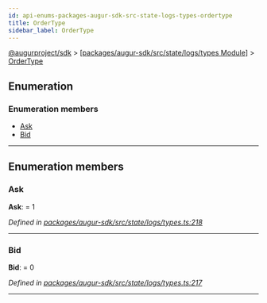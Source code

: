 ```yaml
---
id: api-enums-packages-augur-sdk-src-state-logs-types-ordertype
title: OrderType
sidebar_label: OrderType
---
```


[@augurproject/sdk](api-readme.md) > [[packages/augur-sdk/src/state/logs/types Module]](api-modules-packages-augur-sdk-src-state-logs-types-module.md) > [OrderType](api-enums-packages-augur-sdk-src-state-logs-types-ordertype.md)

## Enumeration

### Enumeration members

* [Ask](api-enums-packages-augur-sdk-src-state-logs-types-ordertype.md#ask)
* [Bid](api-enums-packages-augur-sdk-src-state-logs-types-ordertype.md#bid)

---

## Enumeration members

<a id="ask"></a>

###  Ask

**Ask**:  = 1

*Defined in [packages/augur-sdk/src/state/logs/types.ts:218](https://github.com/AugurProject/augur/blob/bae2172ca0/packages/augur-sdk/src/state/logs/types.ts#L218)*

___
<a id="bid"></a>

###  Bid

**Bid**:  = 0

*Defined in [packages/augur-sdk/src/state/logs/types.ts:217](https://github.com/AugurProject/augur/blob/bae2172ca0/packages/augur-sdk/src/state/logs/types.ts#L217)*

___

